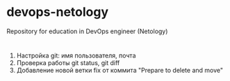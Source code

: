 # devops-netology
Repository for education in DevOps engineer (Netology)
#
1. Настройка git: имя пользователя, почта
2. Проверка работы git status, git diff
3. Добавление новой ветки fix от коммита "Prepare to delete and move"